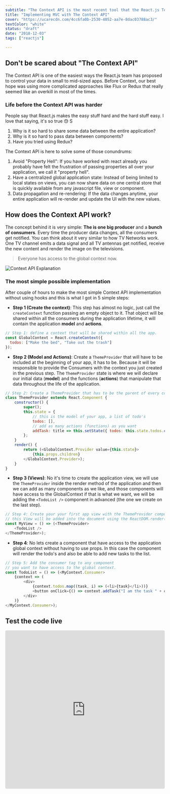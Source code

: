 ```yaml
---
subtitle: "The Context API is the most recent tool that the React.js Team has made available to handle your application data flow. It is the perfect companion for building small to mid-sized applications without the need of Flux or Redux"
title: "Implementing MVC with The Context API"
cover: "https://ucarecdn.com/4cc6fa0b-2530-4052-aa7e-8dac03788ac3/"
textColor: "white"
status: "draft"
date: "2018-12-03"
tags: ["reactjs"]

---
```


## Don't be scared about "The Context API"

The Context API is one of the easiest ways the React.js team has proposed to control your data in small to mid-sized apps. Before Context, our best hope was using more complicated approaches like Flux or Redux that really seemed like an overkill in most of the times.

### Life before the Context API was harder

People say that React.js makes the easy stuff hard and the hard stuff easy. I love that saying, it's so true :sweat: S

1. Why is it so hard to share some data between the entire application?
2. Why is it so hard to pass data between components?
3. Have you tried using Redux? 

The Context API is here to solve some of those conundrums:

1. Avoid "Property Hell": If you have worked with react already you probably have felt the frustration of passing properties all over your application, we call it "property hell". 
2. Have a centralized global application state: Instead of being limited to local states on views, you can now share data on one central store that is quickly available from any javascript file, view or component.
3. Data propagation and re-rendering: If the data changes anytime, your entire application will re-render and update the UI with the new values.

## How does the Context API work?

The concept behind it is very simple: **The is one big producer** and a **bunch of consumers**. Every time the producer data changes, all the consumers get notified. You can think about it very similar to how TV Networks work. One TV channel emits a data signal and all TV antennas get notified, receive the new content and render the image on the televisions. 

> Everyone has access to the global context now.

![Context API Explanation](https://ucarecdn.com/72fe5361-5b2a-460f-8c2a-2d376616abf6/)

### The most simple possible implementation

After couple of hours to make the most simple Context API implementation without using hooks and this is what I got in 5 simple steps:

- **Step 1 (Create the context)**: This step has almost no logic, just call the `createContext` function passing an empty object to it. That object will be shared within all the consumers during the application lifetime, it will contain the application **model** and **actions**.
```js
// Step 1: define a context that will be shared within all the app.
const GlobalContext = React.createContext({
  todos: ["Make the bed", "Take out the trash"]
});
```
- **Step 2 (Model and Actions)**: Create a `ThemeProvider` that will have to be included at the beginning of your app, it has to be. Because it will be responsible to provide the Consumers with the context you just created in the previous step. The `ThemeProvider` state is where we will declare our initial data (**model**) and the functions (**actions**) that manipulate that data throughout the life of the application.
```js
// Step 2: Create a ThemeProvider that has to be the parent of every consumer.
class ThemeProvider extends React.Component {
	constructor() {
	    super();
	    this.state = {
		    // this is the model of your app, a list of todo's
		    todos: [],
		    // add as many actions (functions) as you want
		    addTask: title => this.setState({ todos: this.state.todos.concat(title) })
	    };
	}
	render() {
		return (<GlobalContext.Provider value={this.state}>
	        {this.props.children}
		</GlobalContext.Provider>);
	}
}
```
- **Step 3 (Views)**:  No it's time to create the application view, we will use the `ThemeProvider` inside the render method of the application and then we can add as many components as we like, and those components will have access to the GlobalContext if that is what we want, we will be adding the `<TodoList />` component in advanced (the one we create on the last step).
```js
// Step 4: Create your your first app view with the ThemeProvider component, 
// this View will be added into the document using the ReactDOM.render() function
const MyView = () => (<ThemeProvider>
	<TodoList />
</ThemeProvider>);
```
- **Step 4**: No lets create a component that have access to the application global context without having to use props. In this case the component will render the todo's and also be able to add new tasks to the list.
```js
// Step 5: Add the consumer tag to any component 
// you want to have access to the global context.
const TodoList = () => (<MyContext.Consumer>
    {context => (
		<div>
			{context.todos.map((task, i) => (<li>{task}</li>))}
			<button onClick={() => context.addTask("I am the task " + context.todos.length)}> + add </button>
		</div>
    )}
</MyContext.Consumer>);
```

## Test the code live

<iframe src="https://codesandbox.io/embed/w75wq6v01k?hidenavigation=1" style="width:100%; height:500px; border:0; border-radius: 4px; overflow:hidden;" sandbox="allow-modals allow-forms allow-popups allow-scripts allow-same-origin"></iframe>


<!--stackedit_data:
eyJoaXN0b3J5IjpbLTk0ODMwODAwLDgzODU1Nzk5OSwzNTQwMj
A3NTNdfQ==
-->